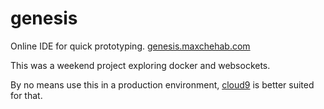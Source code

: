 # genesis
Online IDE for quick prototyping.
[genesis.maxchehab.com](http://genesis.maxchehab.com)

This was a weekend project exploring docker and websockets.

By no means use this in a production environment, [cloud9](https://c9.io) is better suited for that.

